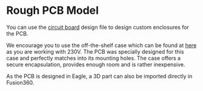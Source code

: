 [smartmeter]: (https://github.com/voelkerb/smartmeter)

# Rough PCB Model
You can use the [circuit board](housing/SmartMeter.SLDASM) design file to design custom enclosures for the PCB.

We encourage you to use the off-the-shelf case which can be found at [here](https://www.voelkner.de/products/694730/Weltron-MR9-C-FA-RAL7035-ABS-Hutschienen-Gehaeuse-157.5-x-90-x-68-ABS-Lichtgrau-RAL-7035-1St..html) as you are working with 230V.
The PCB was specially designed for this case and perfectly matches into its mounting holes. The case offers a secure encapsulation, provides enough room and is rather inexpensive.

As the PCB is designed in Eagle, a 3D part can also be imported directly in Fusion360.
